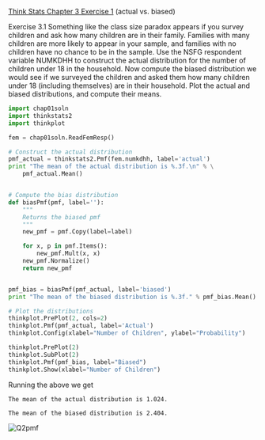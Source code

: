[Think Stats Chapter 3 Exercise 1](http://greenteapress.com/thinkstats2/html/thinkstats2004.html#toc31) (actual vs. biased)

Exercise 3.1 Something like the class size paradox appears if you survey children and ask how many children are in their family. Families with many children are more likely to appear in your sample, and families with no children have no chance to be in the sample. Use the NSFG respondent variable NUMKDHH to construct the actual distribution for the number of children under 18 in the household. Now compute the biased distribution we would see if we surveyed the children and asked them how many children under 18 (including themselves) are in their household. Plot the actual and biased distributions, and compute their means.

```python
import chap01soln
import thinkstats2
import thinkplot

fem = chap01soln.ReadFemResp()

# Construct the actual distribution
pmf_actual = thinkstats2.Pmf(fem.numkdhh, label='actual')
print "The mean of the actual distribution is %.3f.\n" % \
    pmf_actual.Mean()


# Compute the bias distribution
def biasPmf(pmf, label=''):
    """
    Returns the biased pmf
    """
    new_pmf = pmf.Copy(label=label)

    for x, p in pmf.Items():
        new_pmf.Mult(x, x)
    new_pmf.Normalize()
    return new_pmf


pmf_bias = biasPmf(pmf_actual, label='biased')
print "The mean of the biased distribution is %.3f." % pmf_bias.Mean()

# Plot the distributions
thinkplot.PrePlot(2, cols=2)
thinkplot.Pmf(pmf_actual, label='Actual')
thinkplot.Config(xlabel="Number of Children", ylabel="Probability")

thinkplot.PrePlot(2)
thinkplot.SubPlot(2)
thinkplot.Pmf(pmf_bias, label="Biased")
thinkplot.Show(xlabel="Number of Children")
```

Running the above we get

```
The mean of the actual distribution is 1.024.

The mean of the biased distribution is 2.404.
```
![Q2pmf](dsp/img/Q2pmf.png)